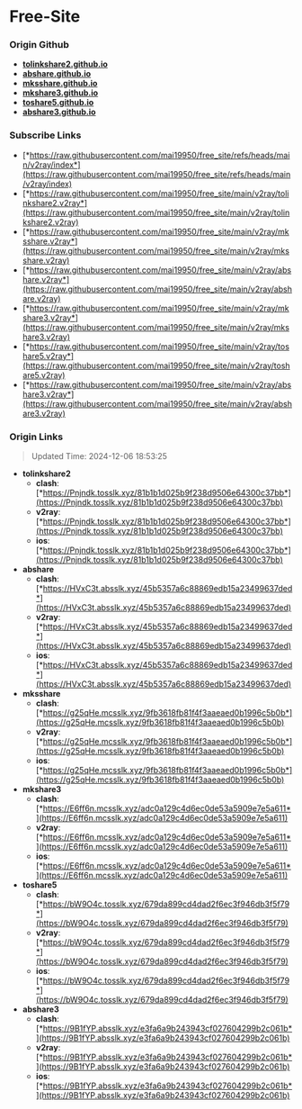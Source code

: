 # Free-Site

### Origin Github

- [**tolinkshare2.github.io**](https://github.com/tolinkshare2/tolinkshare2.github.io)
- [**abshare.github.io**](https://github.com/abshare/abshare.github.io)
- [**mksshare.github.io**](https://github.com/mksshare/mksshare.github.io)
- [**mkshare3.github.io**](https://github.com/mkshare3/mkshare3.github.io)
- [**toshare5.github.io**](https://github.com/toshare5/toshare5.github.io)
- [**abshare3.github.io**](https://github.com/abshare3/abshare3.github.io)

### Subscribe Links

- [*https://raw.githubusercontent.com/mai19950/free_site/refs/heads/main/v2ray/index*](https://raw.githubusercontent.com/mai19950/free_site/refs/heads/main/v2ray/index)
- [*https://raw.githubusercontent.com/mai19950/free_site/main/v2ray/tolinkshare2.v2ray*](https://raw.githubusercontent.com/mai19950/free_site/main/v2ray/tolinkshare2.v2ray)
- [*https://raw.githubusercontent.com/mai19950/free_site/main/v2ray/mksshare.v2ray*](https://raw.githubusercontent.com/mai19950/free_site/main/v2ray/mksshare.v2ray)
- [*https://raw.githubusercontent.com/mai19950/free_site/main/v2ray/abshare.v2ray*](https://raw.githubusercontent.com/mai19950/free_site/main/v2ray/abshare.v2ray)
- [*https://raw.githubusercontent.com/mai19950/free_site/main/v2ray/mkshare3.v2ray*](https://raw.githubusercontent.com/mai19950/free_site/main/v2ray/mkshare3.v2ray)
- [*https://raw.githubusercontent.com/mai19950/free_site/main/v2ray/toshare5.v2ray*](https://raw.githubusercontent.com/mai19950/free_site/main/v2ray/toshare5.v2ray)
- [*https://raw.githubusercontent.com/mai19950/free_site/main/v2ray/abshare3.v2ray*](https://raw.githubusercontent.com/mai19950/free_site/main/v2ray/abshare3.v2ray)

### Origin Links

> Updated Time: 2024-12-06 18:53:25

- **tolinkshare2**
  - **clash**: [*https://Pnjndk.tosslk.xyz/81b1b1d025b9f238d9506e64300c37bb*](https://Pnjndk.tosslk.xyz/81b1b1d025b9f238d9506e64300c37bb)
  - **v2ray**: [*https://Pnjndk.tosslk.xyz/81b1b1d025b9f238d9506e64300c37bb*](https://Pnjndk.tosslk.xyz/81b1b1d025b9f238d9506e64300c37bb)
  - **ios**: [*https://Pnjndk.tosslk.xyz/81b1b1d025b9f238d9506e64300c37bb*](https://Pnjndk.tosslk.xyz/81b1b1d025b9f238d9506e64300c37bb)
- **abshare**
  - **clash**: [*https://HVxC3t.absslk.xyz/45b5357a6c88869edb15a23499637ded*](https://HVxC3t.absslk.xyz/45b5357a6c88869edb15a23499637ded)
  - **v2ray**: [*https://HVxC3t.absslk.xyz/45b5357a6c88869edb15a23499637ded*](https://HVxC3t.absslk.xyz/45b5357a6c88869edb15a23499637ded)
  - **ios**: [*https://HVxC3t.absslk.xyz/45b5357a6c88869edb15a23499637ded*](https://HVxC3t.absslk.xyz/45b5357a6c88869edb15a23499637ded)
- **mksshare**
  - **clash**: [*https://g25qHe.mcsslk.xyz/9fb3618fb81f4f3aaeaed0b1996c5b0b*](https://g25qHe.mcsslk.xyz/9fb3618fb81f4f3aaeaed0b1996c5b0b)
  - **v2ray**: [*https://g25qHe.mcsslk.xyz/9fb3618fb81f4f3aaeaed0b1996c5b0b*](https://g25qHe.mcsslk.xyz/9fb3618fb81f4f3aaeaed0b1996c5b0b)
  - **ios**: [*https://g25qHe.mcsslk.xyz/9fb3618fb81f4f3aaeaed0b1996c5b0b*](https://g25qHe.mcsslk.xyz/9fb3618fb81f4f3aaeaed0b1996c5b0b)
- **mkshare3**
  - **clash**: [*https://E6ff6n.mcsslk.xyz/adc0a129c4d6ec0de53a5909e7e5a611*](https://E6ff6n.mcsslk.xyz/adc0a129c4d6ec0de53a5909e7e5a611)
  - **v2ray**: [*https://E6ff6n.mcsslk.xyz/adc0a129c4d6ec0de53a5909e7e5a611*](https://E6ff6n.mcsslk.xyz/adc0a129c4d6ec0de53a5909e7e5a611)
  - **ios**: [*https://E6ff6n.mcsslk.xyz/adc0a129c4d6ec0de53a5909e7e5a611*](https://E6ff6n.mcsslk.xyz/adc0a129c4d6ec0de53a5909e7e5a611)
- **toshare5**
  - **clash**: [*https://bW9O4c.tosslk.xyz/679da899cd4dad2f6ec3f946db3f5f79*](https://bW9O4c.tosslk.xyz/679da899cd4dad2f6ec3f946db3f5f79)
  - **v2ray**: [*https://bW9O4c.tosslk.xyz/679da899cd4dad2f6ec3f946db3f5f79*](https://bW9O4c.tosslk.xyz/679da899cd4dad2f6ec3f946db3f5f79)
  - **ios**: [*https://bW9O4c.tosslk.xyz/679da899cd4dad2f6ec3f946db3f5f79*](https://bW9O4c.tosslk.xyz/679da899cd4dad2f6ec3f946db3f5f79)
- **abshare3**
  - **clash**: [*https://9B1fYP.absslk.xyz/e3fa6a9b243943cf027604299b2c061b*](https://9B1fYP.absslk.xyz/e3fa6a9b243943cf027604299b2c061b)
  - **v2ray**: [*https://9B1fYP.absslk.xyz/e3fa6a9b243943cf027604299b2c061b*](https://9B1fYP.absslk.xyz/e3fa6a9b243943cf027604299b2c061b)
  - **ios**: [*https://9B1fYP.absslk.xyz/e3fa6a9b243943cf027604299b2c061b*](https://9B1fYP.absslk.xyz/e3fa6a9b243943cf027604299b2c061b)
